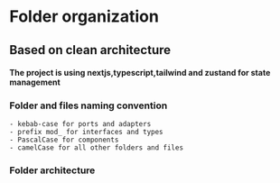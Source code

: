 # Folder organization

## Based on clean architecture

#### The project is using nextjs,typescript,tailwind and zustand for state management

### Folder and files naming convention

    - kebab-case for ports and adapters
    - prefix mod_ for interfaces and types
    - PascalCase for components
    - camelCase for all other folders and files

### Folder architecture

<!--
README.md
-__test__
    - mocks
        - shopping
            - categories.ts
            - product.ts
            - productsByCategory.ts
        - user.ts
    - unit
        - shopping
            - catalog
                - categories
                    -  getProductsByCategory.test.ts
                - products
                    -  getProducts.test.ts
        - user
            - actions.test.ts
        - adapter.ts
-public
-src
    - adapters
        - shopping-api-adapter.ts
        - user-api-adapter.ts
    - core
        - usecases
            - shopping
                - product-actions.ts
            - user
                - user-actions.ts
        - domains
            -logic
                - mod_language.ts
                - checkout.ts
                - user.ts
            -models
                - shopping
                    - catalog
                        - category
                            -  mod_category.ts
                        - product
                            - by-category
                                - mod_products-response.ts
                            - mod_product.ts
                        mod_checkout.ts
                - user
                    -schema
                        - mod_deliveryOptions.ts
                    mod_user.ts
    - infrastructure
        -api
            -client
                -shopping
                    - catalog
                        - category.ts
                        - product.ts
                -user
                    - user.ts
    - libraries
        - array.ts
        - date.ts
    - pages
        - shopping
            - checkout.tsx
            - catalog
                - [product-category]
                    - index.tsx
    - presentations
        - components
            - home
                - ProductShow.tsx
            - layouts
                - Footer.tsx
                - Header.tsx
            - shopping
                - catalog
                    - category
                        - SubNavbar.tsx
                    - product
                        - ProductCard.tsx
                        - ProductContainer.tsx
                    - checkout
                        - receipt
                            - CommandResume.tsx
                            - index.tsx
                            - logic.ts
                        - shopping-cart
                            - logic.ts
                            - ProductCart.tsx
                            - ShoppingCart.tsx
                            - ShoppingCartItems.tsx
                    - ProductShow.tsx
                    - index.ts
            - user
                - delivery
                    - DeliveryOptionsModal.tsx
                - index.tsx
        - global-state
            - actions
                -  mod_shopping.ts
                -  mod_user.ts
            -shopping.ts
            -user.ts
            -useRoot.ts
        - hooks
            - services
                - shopping
                    - useFetchItemsByProductCategory.tsx
                    - useFetchProducts.tsx
                    - useFetchProductsCategory.tsx
                - user
                    - useFetchUserDeliveryDate.tsx
            - event
                - useEventListener.ts
                - useHasHydrated.ts
                - useIsomorphicLayoutEffect.ts
                - useKeyPress.ts
                - useLockedBody.ts
                - useMediaQuery.ts
                - useModal.ts
                - useUpdateEffect.ts
            - index.ts
        - ui/
    - ports
        - shopping-port.ts
        - user-port.ts
# Tapio
